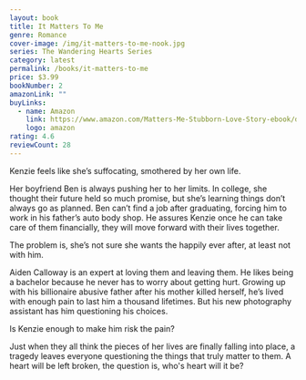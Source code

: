 ```yaml
---
layout: book
title: It Matters To Me
genre: Romance
cover-image: /img/it-matters-to-me-nook.jpg
series: The Wandering Hearts Series
category: latest
permalink: /books/it-matters-to-me
price: $3.99
bookNumber: 2
amazonLink: ""
buyLinks:
  - name: Amazon
    link: https://www.amazon.com/Matters-Me-Stubborn-Love-Story-ebook/dp/B01D3I7YRC/ref=sr_1_1?dchild=1&keywords=it+matters+to+me&qid=1593288840&s=digital-text&sr=1-1
    logo: amazon
rating: 4.6
reviewCount: 28
---
```

Kenzie feels like she’s suffocating, smothered by her own life.

Her boyfriend Ben is always pushing her to her limits. In college, she thought their future held so much promise, but she’s learning things don’t always go as planned. Ben can’t find a job after graduating, forcing him to work in his father’s auto body shop. He assures Kenzie once he can take care of them financially, they will move forward with their lives together.

The problem is, she’s not sure she wants the happily ever after, at least not with him.

Aiden Calloway is an expert at loving them and leaving them. He likes being a bachelor because he never has to worry about getting hurt. Growing up with his billionaire abusive father after his mother killed herself, he’s lived with enough pain to last him a thousand lifetimes. But his new photography assistant has him questioning his choices.

Is Kenzie enough to make him risk the pain?

Just when they all think the pieces of her lives are finally falling into place, a tragedy leaves everyone questioning the things that truly matter to them. A heart will be left broken, the question is, who's heart will it be?
